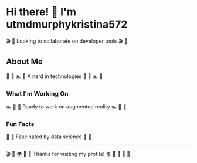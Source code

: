 # Hi there! 👋 I'm utmdmurphykristina572

🎬 🚴 Looking to collaborate on developer tools 🎬 🚴

## About Me
🎾 🎾 🏊 🥁 A nerd in technologies 🎾 🎾 🏊 🥁

### What I'm Working On
🏊 🥊 🎯 Ready to work on augmented reality 🏊 🥊 🎯

### Fun Facts
🏓 🎨 Fascinated by data science 🏓 🎨

---
🎬 🏑 🌍 🚵 🏏 Thanks for visiting my profile! 🏄 🌈 🚣 🏏 🏹
